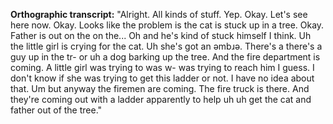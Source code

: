 **Orthographic transcript:** "Alright. All kinds of stuff. Yep. Okay. Let's see here now. Okay. Looks like the problem is the cat is stuck up in a tree. Okay. Father is out on the on the... Oh and he's kind of stuck himself I think. Uh the little girl is crying for the cat. Uh she's got an əmbɹə. There's a there's a guy up in the tr- or uh a dog barking up the tree. And the fire department is coming. A little girl was trying to was w- was trying to reach him I guess. I don't know if she was trying to get this ladder or not. I have no idea about that. Um but anyway the firemen are coming. The fire truck is there. And they're coming out with a ladder apparently to help uh uh get the cat and father out of the tree."
